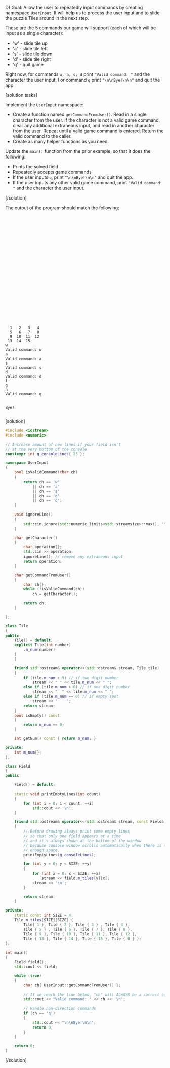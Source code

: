 D) Goal: Allow the user to repeatedly input commands by creating namespace `UserInput`. It will help us to process the user input and to slide the puzzle Tiles around in the next step.

These are the 5 commands our game will support (each of which will be input as a single character):
* 'w' - slide tile up
* 'a' - slide tile left
* 's' - slide tile down
* 'd' - slide tile right
* 'q' - quit game

Right now, for commands `w, a, s, d` print `"Valid command: "` and the character the user input. For command `q` print `"\n\nBye!\n\n"` and quit the app

[solution tasks]

Implement the `UserInput` namespace:
* Create a function named `getCommandFromUser()`.  Read in a single character from the user.  If the character is not a valid game command, clear any additional extraneous input, and read in another character from the user.  Repeat until a valid game command is entered.  Return the valid command to the caller.  
* Create as many helper functions as you need.

Update the `main()` function from the prior example, so that it does the following:
* Prints the solved field
* Repeatedly accepts game commands
* If the user inputs `q`, print `"\n\nBye!\n\n"` and quit the app.
* If the user inputs any other valid game command, print `"Valid command: "` and the character the user input.

[/solution]

The output of the program should match the following:

```text

























  1   2   3   4
  5   6   7   8
  9  10  11  12
 13  14  15
w
Valid command: w
a
Valid command: a
s
Valid command: s
d
Valid command: d
f
g
h
Valid command: q


Bye!


```

[solution]
```cpp
#include <iostream>
#include <numeric>

// Increase amount of new lines if your field isn't
// at the very bottom of the console
constexpr int g_consoleLines{ 25 };

namespace UserInput
{
    bool isValidCommand(char ch)
    {
        return ch == 'w'
            || ch == 'a'
            || ch == 's'
            || ch == 'd'
            || ch == 'q';
    }

    void ignoreLine()
    {
        std::cin.ignore(std::numeric_limits<std::streamsize>::max(), '\n');
    }

    char getCharacter()
    {
        char operation{};
        std::cin >> operation;
        ignoreLine(); // remove any extraneous input
        return operation;
    }

    char getCommandFromUser()
    {
        char ch{};
        while (!isValidCommand(ch))
            ch = getCharacter();

        return ch;
    }

};

class Tile
{
public:
    Tile() = default;
    explicit Tile(int number)
        :m_num(number)
    {
    }

    friend std::ostream& operator<<(std::ostream& stream, Tile tile)
    {
        if (tile.m_num > 9) // if two digit number
            stream << " " << tile.m_num << " ";
        else if (tile.m_num > 0) // if one digit number
            stream << "  " << tile.m_num << " ";
        else if (tile.m_num == 0) // if empty spot
            stream << "    ";
        return stream;
    }
    bool isEmpty() const
    {
        return m_num == 0;
    }

    int getNum() const { return m_num; }

private:
    int m_num{};
};

class Field
{
public:

    Field() = default;

    static void printEmptyLines(int count)
    {
        for (int i = 0; i < count; ++i)
            std::cout << '\n';
    }

    friend std::ostream& operator<<(std::ostream& stream, const Field& field)
    {
        // Before drawing always print some empty lines
        // so that only one field appears at a time
        // and it's always shown at the bottom of the window
        // because console window scrolls automatically when there is no
        // enough space. 
        printEmptyLines(g_consoleLines);

        for (int y = 0; y < SIZE; ++y)
        {
            for (int x = 0; x < SIZE; ++x)
                stream << field.m_tiles[y][x];
            stream << '\n';
        }

        return stream;
    }

private:
    static const int SIZE = 4;
    Tile m_tiles[SIZE][SIZE] {
        Tile{ 1 }, Tile { 2 }, Tile { 3 } , Tile { 4 },
        Tile { 5 } , Tile { 6 }, Tile { 7 }, Tile { 8 },
        Tile { 9 }, Tile { 10 }, Tile { 11 }, Tile { 12 },
        Tile { 13 }, Tile { 14 }, Tile { 15 }, Tile { 0 } };
};

int main()
{
    Field field{};
    std::cout << field;

    while (true)
    {
        char ch{ UserInput::getCommandFromUser() };

        // If we reach the line below, "ch" will ALWAYS be a correct command!
        std::cout << "Valid command: " << ch << '\n';
        
        // Handle non-direction commands
        if (ch == 'q')
        {
            std::cout << "\n\nBye!\n\n";
            return 0;
        }
    }

    return 0;
}
```
[/solution]
